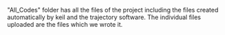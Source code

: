 "All_Codes" folder has all the files of the project including the files created automatically by keil and the trajectory software.
The individual files uploaded are the files which we wrote it.
